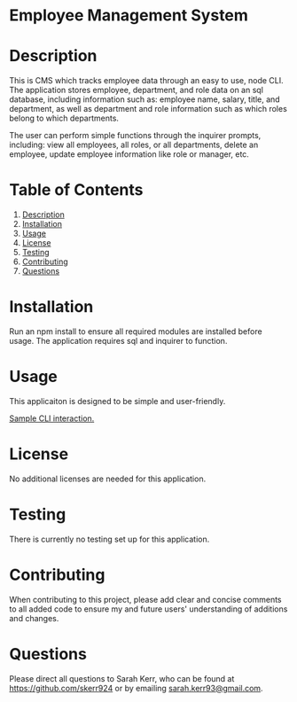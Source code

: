 # Employee Management System 

<a name="desc"></a>
# Description 
This is CMS which tracks employee data through an easy to use, node CLI. The application stores employee, department, and role data on an sql database, including information such as: employee name, salary, title, and department, as well as department and role information such as which roles belong to which departments. 

The user can perform simple functions through the inquirer prompts, including: view all employees, all roles, or all departments, delete an employee, update employee information like role or manager, etc. 

# Table of Contents 
1. [Description](#desc)
2. [Installation](#install)
3. [Usage](#usage)
4. [License](#lic)
5. [Testing](#test)
6. [Contributing](#contr)
7. [Questions](#quest)

<a name="install"></a>
# Installation 
Run an npm install to ensure all required modules are installed before usage. The application requires sql and inquirer to function. 

<a name="usage"></a>
# Usage 
This applicaiton is designed to be simple and user-friendly. 

[Sample CLI interaction.](assets/demoVideo.mov)

<a name="lic"></a>
# License 
No additional licenses are needed for this application. 

<a name="test"></a>
# Testing
 There is currently no testing set up for this application. 

<a name="contr"></a>
# Contributing 
When contributing to this project, please add clear and concise comments to all added code to ensure my and future users' understanding of additions and changes. 

<a name="quest"></a>
# Questions 
Please direct all questions to Sarah Kerr, who can be found at https://github.com/skerr924 or by emailing sarah.kerr93@gmail.com. 


